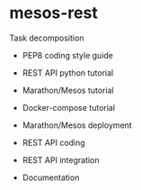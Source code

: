 # mesos-rest

Task decomposition

- PEP8 coding style guide
- REST API python tutorial
- Marathon/Mesos tutorial
- Docker-compose tutorial

- Marathon/Mesos deployment
- REST API coding
- REST API integration
- Documentation
